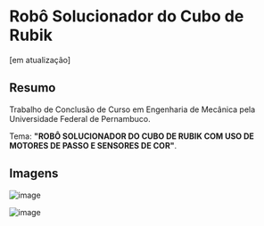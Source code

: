 # Robô Solucionador do Cubo de Rubik
[em atualização]
## Resumo
Trabalho de Conclusão de Curso em Engenharia de Mecânica pela Universidade Federal de Pernambuco.

Tema: **"ROBÔ SOLUCIONADOR DO CUBO DE RUBIK COM USO DE MOTORES DE PASSO E SENSORES DE COR"**.

## Imagens
![image](https://github.com/user-attachments/assets/032cd972-e897-452c-8060-916e4bba7802)

![image](https://github.com/user-attachments/assets/9ab481d6-159d-4ac6-9980-fd8b9dec3654)



